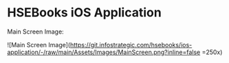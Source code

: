 #  HSEBooks iOS Application
Main Screen Image:

![Main Screen Image](https://git.infostrategic.com/hsebooks/ios-application/-/raw/main/Assets/Images/MainScreen.png?inline=false =250x)
